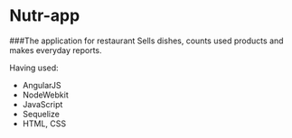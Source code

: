 # Nutr-app
###The application for restaurant
Sells dishes, counts used products and makes everyday reports.

Having used:
 - AngularJS
 - NodeWebkit
 - JavaScript
 - Sequelize
 - HTML, CSS
